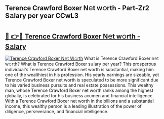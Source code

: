 ## Terence Crawford Boxer N𝚎t w𝚘rth - Part-Zr2 S𝚊lary per year CCwL3

# <h2><a href="http://gc1rxub.nevu.top/?p=Terence+Crawford+Boxer">🔗 👉🔴 Terence Crawford Boxer N𝚎t w𝚘rth - S𝚊lary</a></h2>

[![Terence Crawford Boxer N𝚎t W𝚘rth](https://i.imgur.com/Oavwk0R.jpeg)](http://gc1rxub.nevu.top/?p=Terence+Crawford+Boxer)
What is Terence Crawford Boxer n𝚎t w𝚘rth? What is Terence Crawford Boxer s𝚊lary per year?
This prosperous individual's Terence Crawford Boxer net worth is substantial, making him one of the wealthiest in his profession. His yearly earnings are sizeable, yet Terence Crawford Boxer net worth is speculated to be more significant due to his varied business pursuits and real estate possessions. This wealthy man, whose Terence Crawford Boxer net worth ranks among the highest globally, is celebrated for his business acumen and financial intelligence. With a Terence Crawford Boxer net worth in the billions and a substantial income, this wealthy person is a leading illustration of the power of diligence, perseverance, and financial intelligence.
